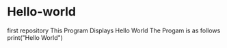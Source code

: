 # Hello-world
first repository
This Program Displays Hello World
The Progam is as follows
print("Hello World")
